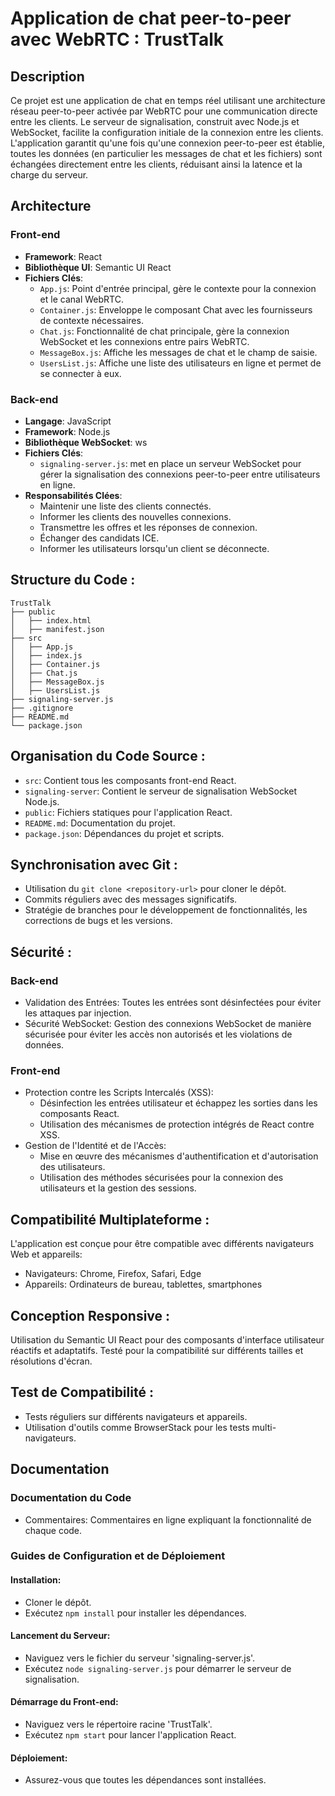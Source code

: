 # Application de chat peer-to-peer avec WebRTC : TrustTalk

## Description
Ce projet est une application de chat en temps réel utilisant une architecture réseau peer-to-peer activée par WebRTC pour une communication directe entre les clients. Le serveur de signalisation, construit avec Node.js et WebSocket, facilite la configuration initiale de la connexion entre les clients. L'application garantit qu'une fois qu'une connexion peer-to-peer est établie, toutes les données (en particulier les messages de chat et les fichiers) sont échangées directement entre les clients, réduisant ainsi la latence et la charge du serveur.

## Architecture

### Front-end
- **Framework**: React
- **Bibliothèque UI**: Semantic UI React
- **Fichiers Clés**:
  - `App.js`: Point d'entrée principal, gère le contexte pour la connexion et le canal WebRTC.
  - `Container.js`: Enveloppe le composant Chat avec les fournisseurs de contexte nécessaires.
  - `Chat.js`: Fonctionnalité de chat principale, gère la connexion WebSocket et les connexions entre pairs WebRTC.
  - `MessageBox.js`: Affiche les messages de chat et le champ de saisie.
  - `UsersList.js`: Affiche une liste des utilisateurs en ligne et permet de se connecter à eux.

### Back-end
- **Langage**: JavaScript
- **Framework**: Node.js
- **Bibliothèque WebSocket**: ws
- **Fichiers Clés**:
  - `signaling-server.js`: met en place un serveur WebSocket pour gérer la signalisation des connexions peer-to-peer entre utilisateurs en ligne.
- **Responsabilités Clées**:
  - Maintenir une liste des clients connectés.
  - Informer les clients des nouvelles connexions.
  - Transmettre les offres et les réponses de connexion.
  - Échanger des candidats ICE.
  - Informer les utilisateurs lorsqu'un client se déconnecte.

## Structure du Code :

```
TrustTalk
├── public
│   ├── index.html
│   ├── manifest.json
├── src
│   ├── App.js
│   ├── index.js
│   ├── Container.js
│   ├── Chat.js
│   ├── MessageBox.js
│   ├── UsersList.js
├── signaling-server.js
├── .gitignore
├── README.md
└── package.json
```

## Organisation du Code Source :
- `src`: Contient tous les composants front-end React.
- `signaling-server`: Contient le serveur de signalisation WebSocket Node.js.
- `public`: Fichiers statiques pour l'application React.
- `README.md`: Documentation du projet.
- `package.json`: Dépendances du projet et scripts.

## Synchronisation avec Git :
- Utilisation du `git clone <repository-url>` pour cloner le dépôt.
- Commits réguliers avec des messages significatifs.
- Stratégie de branches pour le développement de fonctionnalités, les corrections de bugs et les versions.

## Sécurité :
### Back-end
- Validation des Entrées: Toutes les entrées sont désinfectées pour éviter les attaques par injection.
- Sécurité WebSocket: Gestion des connexions WebSocket de manière sécurisée pour éviter les accès non autorisés et les violations de données.
### Front-end
- Protection contre les Scripts Intercalés (XSS):
  - Désinfection les entrées utilisateur et échappez les sorties dans les composants React.
  - Utilisation des mécanismes de protection intégrés de React contre XSS.
- Gestion de l'Identité et de l'Accès:
  - Mise en œuvre des mécanismes d'authentification et d'autorisation des utilisateurs.
  - Utilisation des méthodes sécurisées pour la connexion des utilisateurs et la gestion des sessions.

## Compatibilité Multiplateforme :
L'application est conçue pour être compatible avec différents navigateurs Web et appareils:
- Navigateurs: Chrome, Firefox, Safari, Edge
- Appareils: Ordinateurs de bureau, tablettes, smartphones

## Conception Responsive :
Utilisation du Semantic UI React pour des composants d'interface utilisateur réactifs et adaptatifs.
Testé pour la compatibilité sur différents tailles et résolutions d'écran.

## Test de Compatibilité :
- Tests réguliers sur différents navigateurs et appareils.
- Utilisation d'outils comme BrowserStack pour les tests multi-navigateurs.

## Documentation
### Documentation du Code
- Commentaires: Commentaires en ligne expliquant la fonctionnalité de chaque code.

### Guides de Configuration et de Déploiement
#### Installation:
- Cloner le dépôt.
- Exécutez `npm install` pour installer les dépendances.

#### Lancement du Serveur:
- Naviguez vers le fichier du serveur 'signaling-server.js'.
- Exécutez `node signaling-server.js` pour démarrer le serveur de signalisation.

#### Démarrage du Front-end:
- Naviguez vers le répertoire racine 'TrustTalk'.
- Exécutez `npm start` pour lancer l'application React.

#### Déploiement:
- Assurez-vous que toutes les dépendances sont installées.
